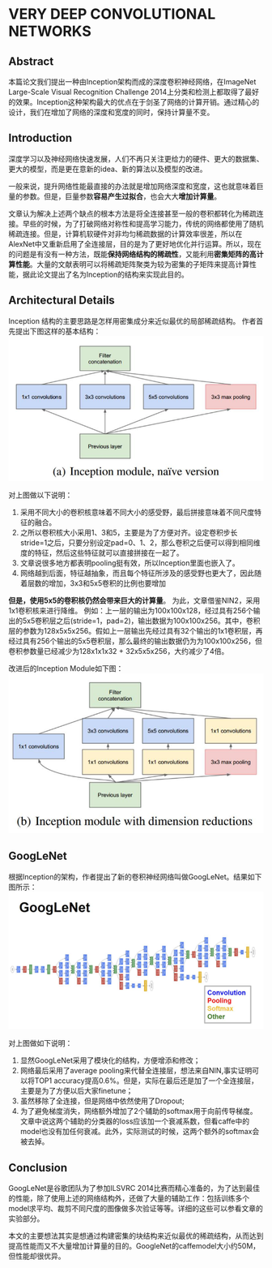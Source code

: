 # VERY DEEP CONVOLUTIONAL NETWORKS


## Abstract

本篇论文我们提出一种由Inception架构而成的深度卷积神经网络，在ImageNet Large-Scale Visual Recognition Challenge 2014上分类和检测上都取得了最好的效果。Inception这种架构最大的优点在于剑圣了网络的计算开销。通过精心的设计，我们在增加了网络的深度和宽度的同时，保持计算量不变。

## Introduction
深度学习以及神经网络快速发展，人们不再只关注更给力的硬件、更大的数据集、更大的模型，而是更在意新的idea、新的算法以及模型的改进。

一般来说，提升网络性能最直接的办法就是增加网络深度和宽度，这也就意味着巨量的参数。但是，巨量参数**容易产生过拟合**，也会大大**增加计算量**。

文章认为解决上述两个缺点的根本方法是将全连接甚至一般的卷积都转化为稀疏连接。早些的时候，为了打破网络对称性和提高学习能力，传统的网络都使用了随机稀疏连接。但是，计算机软硬件对非均匀稀疏数据的计算效率很差，所以在AlexNet中又重新启用了全连接层，目的是为了更好地优化并行运算。所以，现在的问题是有没有一种方法，既能**保持网络结构的稀疏性**，又能利用**密集矩阵的高计算性能**。大量的文献表明可以将稀疏矩阵聚类为较为密集的子矩阵来提高计算性能，据此论文提出了名为Inception的结构来实现此目的。

## Architectural Details
Inception 结构的主要思路是怎样用密集成分来近似最优的局部稀疏结构。 
作者首先提出下图这样的基本结构：
![](../img/going_deeper_with_convolutions/naive_inception.png)


对上图做以下说明： 
1. 采用不同大小的卷积核意味着不同大小的感受野，最后拼接意味着不同尺度特征的融合。
2. 之所以卷积核大小采用1、3和5，主要是为了方便对齐。设定卷积步长stride=1之后，只要分别设定pad=0、1、2，那么卷积之后便可以得到相同维度的特征，然后这些特征就可以直接拼接在一起了。
3. 文章说很多地方都表明pooling挺有效，所以Inception里面也嵌入了。
4. 网络越到后面，特征越抽象，而且每个特征所涉及的感受野也更大了，因此随着层数的增加，3x3和5x5卷积的比例也要增加

**但是，使用5x5的卷积核仍然会带来巨大的计算量**。 为此，文章借鉴NIN2，采用1x1卷积核来进行降维。 
例如：上一层的输出为100x100x128，经过具有256个输出的5x5卷积层之后(stride=1，pad=2)，输出数据为100x100x256。其中，卷积层的参数为128x5x5x256。假如上一层输出先经过具有32个输出的1x1卷积层，再经过具有256个输出的5x5卷积层，那么最终的输出数据仍为为100x100x256，但卷积参数量已经减少为128x1x1x32 + 32x5x5x256，大约减少了4倍。

改进后的Inception Module如下图：
![](../img/going_deeper_with_convolutions/inception.png)

## GoogLeNet
根据Inception的架构，作者提出了新的卷积神经网络叫做GoogLeNet。结果如下图所示：
![](../img/going_deeper_with_convolutions/googleNet.png)

对上图做如下说明：


1. 显然GoogLeNet采用了模块化的结构，方便增添和修改； 
2. 网络最后采用了average pooling来代替全连接层，想法来自NIN,事实证明可以将TOP1 accuracy提高0.6%。但是，实际在最后还是加了一个全连接层，主要是为了方便以后大家finetune；
3. 虽然移除了全连接，但是网络中依然使用了Dropout;
4. 为了避免梯度消失，网络额外增加了2个辅助的softmax用于向前传导梯度。文章中说这两个辅助的分类器的loss应该加一个衰减系数，但看caffe中的model也没有加任何衰减。此外，实际测试的时候，这两个额外的softmax会被去掉。

## Conclusion
GoogLeNet是谷歌团队为了参加ILSVRC 2014比赛而精心准备的，为了达到最佳的性能，除了使用上述的网络结构外，还做了大量的辅助工作：包括训练多个model求平均、裁剪不同尺度的图像做多次验证等等。详细的这些可以参看文章的实验部分。

本文的主要想法其实是想通过构建密集的块结构来近似最优的稀疏结构，从而达到提高性能而又不大量增加计算量的目的。GoogleNet的caffemodel大小约50M，但性能却很优异。